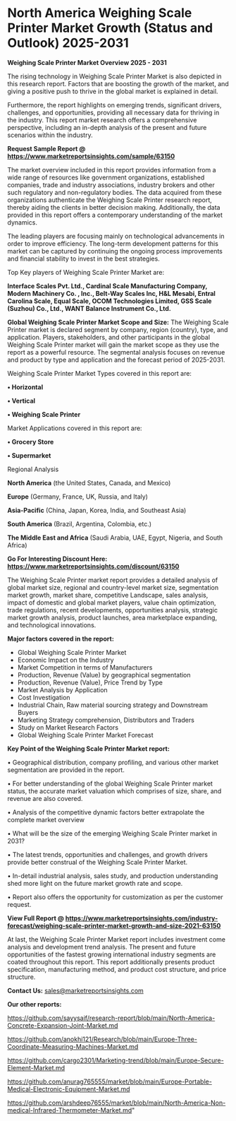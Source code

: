 # North America Weighing Scale Printer Market Growth (Status and Outlook) 2025-2031

<Strong> Weighing Scale Printer Market Overview 2025 - 2031</strong>

The rising technology in Weighing Scale Printer Market is also depicted in this research report. Factors that are boosting the growth of the market, and giving a positive push to thrive in the global market is explained in detail.

Furthermore, the report highlights on emerging trends, significant drivers, challenges, and opportunities, providing all necessary data for thriving in the industry. This report market research offers a comprehensive perspective, including an in-depth analysis of the present and future scenarios within the industry.

<strong>Request Sample Report @ <a href=https://www.marketreportsinsights.com/sample/63150>https://www.marketreportsinsights.com/sample/63150</a></strong>

The market overview included in this report provides information from a wide range of resources like government organizations, established companies, trade and industry associations, industry brokers and other such regulatory and non-regulatory bodies. The data acquired from these organizations authenticate the Weighing Scale Printer research report, thereby aiding the clients in better decision making. Additionally, the data provided in this report offers a contemporary understanding of the market dynamics.

The leading players are focusing mainly on technological advancements in order to improve efficiency. The long-term development patterns for this market can be captured by continuing the ongoing process improvements and financial stability to invest in the best strategies.

Top Key players of Weighing Scale Printer Market are:

<strong>Interface Scales Pvt. Ltd., Cardinal Scale Manufacturing Company, Modern Machinery Co. , Inc., Belt-Way Scales Inc, H&L Mesabi, Entral Carolina Scale, Equal Scale, OCOM Technologies Limited, GSS Scale (Suzhou) Co., Ltd., WANT Balance Instrument Co., Ltd.</strong>

<strong><b>Global Weighing Scale Printer Market Scope and Size:</b></strong>
The Weighing Scale Printer market is declared segment by company, region (country), type, and application. Players, stakeholders, and other participants in the global Weighing Scale Printer market will gain the market scope as they use the report as a powerful resource. The segmental analysis focuses on revenue and product by type and application and the forecast period of 2025-2031.

Weighing Scale Printer Market Types covered in this report are:

<strong>• Horizontal

• Vertical

• Weighing Scale Printer</strong>

Market Applications covered in this report are:

<strong>• Grocery Store

• Supermarket</strong> 

Regional Analysis

<strong>North America</strong> (the United States, Canada, and Mexico)

<strong>Europe</strong> (Germany, France, UK, Russia, and Italy)

<strong>Asia-Pacific</strong> (China, Japan, Korea, India, and Southeast Asia)

<strong>South America</strong> (Brazil, Argentina, Colombia, etc.)

<strong>The Middle East and Africa</strong> (Saudi Arabia, UAE, Egypt, Nigeria, and South Africa)

<strong>Go For Interesting Discount Here: <a href=https://www.marketreportsinsights.com/discount/63150>https://www.marketreportsinsights.com/discount/63150</a></strong>

The Weighing Scale Printer market report provides a detailed analysis of global market size, regional and country-level market size, segmentation market growth, market share, competitive Landscape, sales analysis, impact of domestic and global market players, value chain optimization, trade regulations, recent developments, opportunities analysis, strategic market growth analysis, product launches, area marketplace expanding, and technological innovations.

<strong><b>Major factors covered in the report:</b></strong>
<ul>
  <li>Global Weighing Scale Printer Market </li>
  <li>Economic Impact on the Industry</li>
  <li>Market Competition in terms of Manufacturers</li>
  <li>Production, Revenue (Value) by geographical segmentation</li>
  <li>Production, Revenue (Value), Price Trend by Type</li>
  <li>Market Analysis by Application</li>
  <li>Cost Investigation</li>
  <li>Industrial Chain, Raw material sourcing strategy and Downstream Buyers</li>
  <li>Marketing Strategy comprehension, Distributors and Traders</li>
  <li>Study on Market Research Factors</li>
  <li>Global Weighing Scale Printer Market Forecast</li>
</ul>

<strong><b>Key Point of the Weighing Scale Printer Market report:</b></strong>

• Geographical distribution, company profiling, and various other market segmentation are provided in the report.

• For better understanding of the global Weighing Scale Printer market status, the accurate market valuation which comprises of size, share, and revenue are also covered.

• Analysis of the competitive dynamic factors better extrapolate the complete market overview

• What will be the size of the emerging Weighing Scale Printer market in 2031?

• The latest trends, opportunities and challenges, and growth drivers provide better construal of the Weighing Scale Printer Market.

• In-detail industrial analysis, sales study, and production understanding shed more light on the future market growth rate and scope.

• Report also offers the opportunity for customization as per the customer request.

<strong><b>View Full Report @ <a href=https://www.marketreportsinsights.com/industry-forecast/weighing-scale-printer-market-growth-and-size-2021-63150>https://www.marketreportsinsights.com/industry-forecast/weighing-scale-printer-market-growth-and-size-2021-63150</a></b></strong>


At last, the Weighing Scale Printer Market report includes investment come analysis and development trend analysis. The present and future opportunities of the fastest growing international industry segments are coated throughout this report. This report additionally presents product specification, manufacturing method, and product cost structure, and price structure.

<strong>Contact Us:</strong>
sales@marketreportsinsights.com

<strong>Our other reports:</strong>

<a href=https://github.com/sayysaif/research-report/blob/main/North-America-Concrete-Expansion-Joint-Market.md>https://github.com/sayysaif/research-report/blob/main/North-America-Concrete-Expansion-Joint-Market.md</a>

<a href=https://github.com/anokhi121/Research/blob/main/Europe-Three-Coordinate-Measuring-Machines-Market.md>https://github.com/anokhi121/Research/blob/main/Europe-Three-Coordinate-Measuring-Machines-Market.md</a>

<a href=https://github.com/cargo2301/Marketing-trend/blob/main/Europe-Secure-Element-Market.md>https://github.com/cargo2301/Marketing-trend/blob/main/Europe-Secure-Element-Market.md</a>

<a href=https://github.com/anurag765555/market/blob/main/Europe-Portable-Medical-Electronic-Equipment-Market.md>https://github.com/anurag765555/market/blob/main/Europe-Portable-Medical-Electronic-Equipment-Market.md</a>

<a href=https://github.com/arshdeep76555/market/blob/main/North-America-Non-medical-Infrared-Thermometer-Market.md>https://github.com/arshdeep76555/market/blob/main/North-America-Non-medical-Infrared-Thermometer-Market.md</a>"
